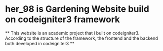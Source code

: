 # her_98 is Gardening Website build on codeigniter3 framework

** This website is an academic project that i built on codeigniter3. According to the structure of the framework, the frontend and the backend both developed in codeigniter3  **

